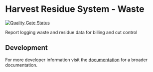 # Harvest Residue System - Waste

[![Quality Gate Status](https://sonarcloud.io/api/project_badges/measure?project=nr-waste-plus-legacy&metric=alert_status)](https://sonarcloud.io/summary/new_code?id=nr-waste-plus-legacy)

Report logging waste and residue data for billing and cut control

## Development

For more developer information visit the [documentation](https://github.com/bcgov/nr-hrs-waste/wiki/backend-configuration) for a broader documentation.
